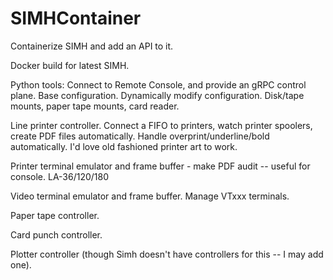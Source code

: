 # SIMHContainer
Containerize SIMH and add an API to it.

Docker build for latest SIMH.

Python tools:
 Connect to Remote Console, and provide an gRPC control plane.
    Base configuration.   Dynamically modify configuration.
    Disk/tape mounts, paper tape mounts, card reader.
    
 Line printer controller.   Connect a FIFO to printers, watch printer spoolers,
 create PDF files automatically.   Handle overprint/underline/bold automatically.
 I'd love old fashioned printer art to work.
 
 Printer terminal emulator and frame buffer - make PDF audit -- useful for console.  LA-36/120/180
 
 Video terminal emulator and frame buffer.   Manage VTxxx terminals.
 
 Paper tape controller.
 
 Card punch controller.   
 
 Plotter controller (though Simh doesn't have controllers for this -- I may add one).
 
